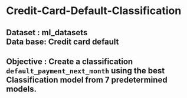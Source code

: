 # Credit-Card-Default-Classification
## Dataset    : ml_datasets<br> Data base: Credit card default 

## Objective  : Create a classification `default_payment_next_month` using the best Classification model from 7 predetermined models.
